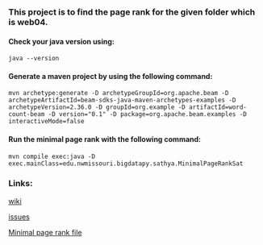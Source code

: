 ### This project is to find the page rank for the given folder which is web04.


#### Check your java version using:
```
java --version

```




#### Generate a maven project by using the following command: 

```
mvn archetype:generate -D archetypeGroupId=org.apache.beam -D archetypeArtifactId=beam-sdks-java-maven-archetypes-examples -D archetypeVersion=2.36.0 -D groupId=org.example -D artifactId=word-count-beam -D version="0.1" -D package=org.apache.beam.examples -D interactiveMode=false

```

#### Run the minimal page rank with the following command: 

```
mvn compile exec:java -D exec.mainClass=edu.nwmissouri.bigdatapy.sathya.MinimalPageRankSat

```


### Links: 

[wiki](https://github.com/NaveenTanuku/PySpark-Sec01-02/wiki/sri-sathya-mamidala)

[issues](https://github.com/NaveenTanuku/PySpark-Sec01-02/issues)

[Minimal page rank file](https://github.com/NaveenTanuku/PySpark-Sec01-02/blob/main/Sri_Sathya/src/main/java/org/apache/beam/examples/MinimalPageRankSat.java)
